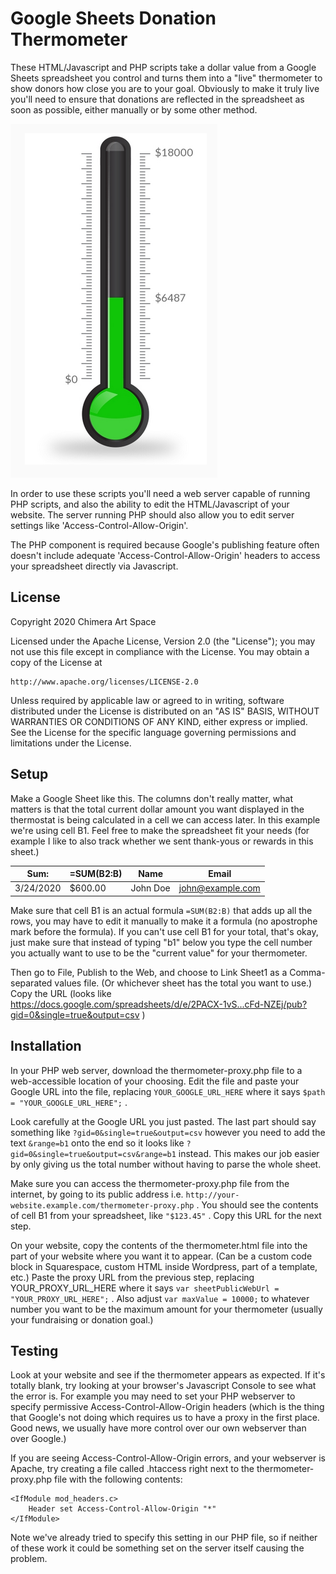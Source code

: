 # Google Sheets Donation Thermometer

These HTML/Javascript and PHP scripts take a dollar value from a Google Sheets spreadsheet you control and turns them into a "live" thermometer to show donors how close you are to your goal. Obviously to make it truly live you'll need to ensure that donations are reflected in the spreadsheet as soon as possible, either manually or by some other method.

![](screenshot.png)

In order to use these scripts you'll need a web server capable of running PHP scripts, and also the ability to edit the HTML/Javascript of your website. The server running PHP should also allow you to edit server settings like 'Access-Control-Allow-Origin'.

The PHP component is required because Google's publishing feature often doesn't include adequate 'Access-Control-Allow-Origin' headers to access your spreadsheet directly via Javascript.

## License

Copyright 2020 Chimera Art Space

Licensed under the Apache License, Version 2.0 (the "License");
you may not use this file except in compliance with the License.
You may obtain a copy of the License at

    http://www.apache.org/licenses/LICENSE-2.0

Unless required by applicable law or agreed to in writing, software
distributed under the License is distributed on an "AS IS" BASIS,
WITHOUT WARRANTIES OR CONDITIONS OF ANY KIND, either express or implied.
See the License for the specific language governing permissions and
limitations under the License.

## Setup

Make a Google Sheet like this. The columns don't really matter, what matters is that the total current dollar amount you want displayed in the thermostat is being calculated in a cell we can access later. In this example we're using cell B1. Feel free to make the spreadsheet fit your needs (for example I like to also track whether we sent thank-yous or rewards in this sheet.)


| Sum:     | =SUM(B2:B) | Name     | Email            |
| -------- | ---------- | -------- | ---------------- |
|3/24/2020 | $600.00    | John Doe | john@example.com |


Make sure that cell B1 is an actual formula `=SUM(B2:B)` that adds up all the rows, you may have to edit it manually to make it a formula (no apostrophe mark before the formula). If you can't use cell B1 for your total, that's okay, just make sure that instead of typing "b1" below you type the cell number you actually want to use to be the "current value" for your thermometer.

Then go to File, Publish to the Web, and choose to Link Sheet1 as a Comma-separated values file. (Or whichever sheet has the total you want to use.)
Copy the URL (looks like https://docs.google.com/spreadsheets/d/e/2PACX-1vS...cFd-NZEj/pub?gid=0&single=true&output=csv )

## Installation

In your PHP web server, download the thermometer-proxy.php file to a web-accessible location of your choosing. Edit the file and paste your Google URL into the file, replacing `YOUR_GOOGLE_URL_HERE` where it says `$path = "YOUR_GOOGLE_URL_HERE";` .

Look carefully at the Google URL you just pasted. The last part should say something like `?gid=0&single=true&output=csv` however you need to add the text `&range=b1` onto the end so it looks like `?gid=0&single=true&output=csv&range=b1` instead. This makes our job easier by only giving us the total number without having to parse the whole sheet.

Make sure you can access the thermometer-proxy.php file from the internet, by going to its public address i.e. `http://your-website.example.com/thermometer-proxy.php` . You should see the contents of cell B1 from your spreadsheet, like `"$123.45"` . Copy this URL for the next step.

On your website, copy the contents of the thermometer.html file into the part of your website where you want it to appear. (Can be a custom code block in Squarespace, custom HTML inside Wordpress, part of a template, etc.) Paste the proxy URL from the previous step, replacing YOUR_PROXY_URL_HERE where it says `var sheetPublicWebUrl = "YOUR_PROXY_URL_HERE";` . Also adjust `var maxValue = 10000;` to whatever number you want to be the maximum amount for your thermometer (usually your fundraising or donation goal.)

## Testing

Look at your website and see if the thermometer appears as expected. If it's totally blank, try looking at your browser's Javascript Console to see what the error is. For example you may need to set your PHP webserver to specify permissive Access-Control-Allow-Origin headers (which is the thing that Google's not doing which requires us to have a proxy in the first place. Good news, we usually have more control over our own webserver than over Google.)

If you are seeing Access-Control-Allow-Origin errors, and your webserver is Apache, try creating a file called .htaccess right next to the thermometer-proxy.php file with the following contents:

```
<IfModule mod_headers.c>
    Header set Access-Control-Allow-Origin "*"
</IfModule>
```

Note we've already tried to specify this setting in our PHP file, so if neither of these work it could be something set on the server itself causing the problem.
